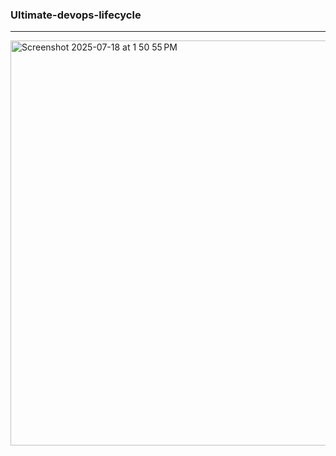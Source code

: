 ### Ultimate-devops-lifecycle
----
 <img width="951" height="648" alt="Screenshot 2025-07-18 at 1 50 55 PM" src="https://github.com/user-attachments/assets/c8525ee0-0f8c-4ebc-921a-7f10683dbe66" />
